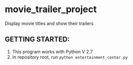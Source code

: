# movie_trailer_project
Display movie titles and show their trailers

<h2>GETTING STARTED:</h2>

1. This program works with Python V 2.7
2. In repository root, run ```python entertainment_center.py```
